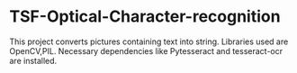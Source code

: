 # TSF-Optical-Character-recognition
This project converts pictures containing text into string.
Libraries used are OpenCV,PIL. Necessary dependencies like Pytesseract and tesseract-ocr are installed.
